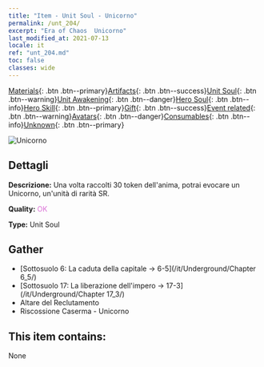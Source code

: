 ```yaml
---
title: "Item - Unit Soul - Unicorno"
permalink: /unt_204/
excerpt: "Era of Chaos  Unicorno"
last_modified_at: 2021-07-13
locale: it
ref: "unt_204.md"
toc: false
classes: wide
---
```

 [Materials](/ItemsIT/){: .btn .btn--primary}[Artifacts](/ItemsIT/Artifacts/){: .btn .btn--success}[Unit Soul](/ItemsIT/UnitSoul/){: .btn .btn--warning}[Unit Awakening](/ItemsIT/UnitAwakening/){: .btn .btn--danger}[Hero Soul](/ItemsIT/HeroSoul/){: .btn .btn--info}[Hero Skill](/ItemsIT/HeroSkill/){: .btn .btn--primary}[Gift](/ItemsIT/Gift/){: .btn .btn--success}[Event related](/ItemsIT/Events/){: .btn .btn--warning}[Avatars](/ItemsIT/Avatars/){: .btn .btn--danger}[Consumables](/ItemsIT/Consumables/){: .btn .btn--info}[Unknown](/ItemsIT/Unknown/){: .btn .btn--primary}

 ![Unicorno](/images/u/ti_dujiaoshou.jpg)

## Dettagli
 **Descrizione:** Una volta raccolti 30 token dell'anima, potrai evocare un Unicorno, un'unità di rarità SR.

 **Quality:** <span style="color: #DA70D6">OK</span>

 **Type:** Unit Soul

## Gather

*    [Sottosuolo 6: La caduta della capitale -> 6-5](/it/Underground/Chapter 6_5/) 
*    [Sottosuolo 17: La liberazione dell'impero -> 17-3](/it/Underground/Chapter 17_3/) 
*    Altare del Reclutamento 
*    Riscossione Caserma - Unicorno 

## This item contains:

  None

